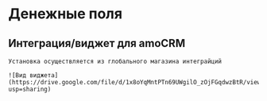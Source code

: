 # Денежные поля
## Интеграция/виджет для amoCRM
	Установка осуществляется из глобального магазина интеграйций

	![Вид виджета](https://drive.google.com/file/d/1x8oYqMntPTn69UWgilO_zOjFGqdwzBtR/view?usp=sharing)

